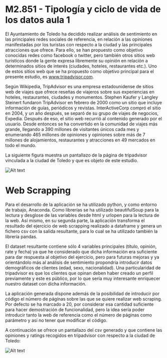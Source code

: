 # M2.851 - Tipología y ciclo de vida de los datos aula 1

El Ayuntamiento de Toledo ha decidido realizar análisis de sentimiento en las principales redes sociales de referencia, en relación a las opiniones manifestadas por los turistas con respecto a la ciudad y las principales atracciones que ofrece. Para ello, se han propuesto como objetivo conocidas redes como facebook o twitter, pero también otros sitios web turísticos donde la gente expresa libremente su opinión en relación a determinados sitios de interés (ciudades, hoteles, restaurantes etc.). Uno de estos sitios web que se ha propuesto como objetivo principal para el presente estudio, es www.tripadvisor.com.

Según Wikipedia, TripAdvisor es una empresa estadounidense de sitios web de viajes que ofrece reseñas de viajeros sobre sus experiencias en hoteles, restaurantes, ciudades  y monumentos. Stephen Kaufer y Langley Steinert fundaron TripAdvisor en febrero de 2000 como un sitio que incluye información de guías, periódicos y revistas. InterActiveCorp compró el sitio en 2004, y un año después, se separó de su grupo de viajes de negocios, Expedia. Después de eso, el sitio web recurrió al contenido generado por el usuario. Desde entonces se ha convertido en la comunidad de viajes más grande, llegando a 390 millones de visitantes únicos cada mes y enumerando 465 millones de opiniones y opiniones sobre más de 7 millones de alojamientos, restaurantes y atracciones en 49 mercados en todo el mundo. 

La siguiente figura muestra un pantallazo de la página de tripadvisor vinculada a la ciudad de Toledo y que es objeto de este estudio. 

![Alt text](https://github.com/jlombanado/M2.851--Tipologia-y-Ciclo-de-vida-de-los-datos/blob/master/Toledo.png "Toledo")

# Web Scrapping

Para el desarrollo de la aplicación se ha utilizado python, y como entorno de trabajo, Anaconda. Como librerías se ha utilizado beautifulSoup para la lectura y desglose de las variables desde html y urlopen para la lectura de la web. Así mismo, en su segunda parte, la aplicación transforma el resultado del ejercicio de web scrapping realizado a dataframe y genera un fichero csv con la salida resultante, para lo cual se ha utilizado también la librería pandas.

El dataset resultante contiene sólo 4 variables principales (título, opinión, rate y fecha) ya que he considerado que dicha información era suficiente para dar respuesta al objetivo del ejercicio, pero para futuras mejoras y ya orientándolo más al análisis de sentimiento propondría introducir datos demográficos de clientes (edad, sexo, nacionalidad). Una particularidad de tripadvisor es que los clientes que opinan deben haber creado un perfil previamente y este es público, por lo que sería muy interesante enriquecer nuestro dataset con dicha información.

La aplicación generada dispone además de la posibilidad de introducir por código el número de páginas sobre las que se quiere realizar web scraping. Por defecto se ha marcado a 20, por considerar esa cantidad suficiente para hacer demostración de funcionalidad, pero la idea sería poder introducir tanto la web de referencia como el número de páginas como parámetro y así no tener que modificar el código.

A continuación se ofrece un pantallazo del csv generado y que contiene las opiniones y ratings recogidos en tripadvisor con respecto a la ciudad de Toledo:

![Alt text](https://github.com/jlombanado/M2.851--Tipologia-y-Ciclo-de-vida-de-los-datos/blob/master/tripadvisor_analysis.png "fichero")
